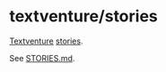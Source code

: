 # textventure/stories

[Textventure](https://textventure.github.io/) [stories](STORIES.md).

See [STORIES.md](STORIES.md).
